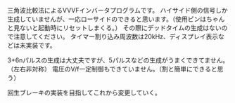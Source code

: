 三角波比較法によるVVVFインバータプログラムです。
ハイサイド側の信号しか生成していませんが、一応ローサイドのできると思います。（使用ピンはちゃんと見ないと起動時にリセットしまくる。）
その際にデッドタイムの生成はないので注意してください。
タイマー割り込み周波数は20kHz、ディスプレイ表示などは未実装です。

3+6nパルスの生成は大丈夫ですが、5パルスなどの生成がうまくできてません。（左右非対称）
電圧のV/f一定制御もできていません。（割と簡単にできると思う）

回生ブレーキの実装を目指してこれから変更していく。
